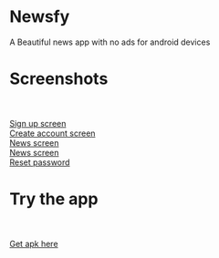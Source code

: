 # Newsfy
A Beautiful news app with no ads for android devices

# Screenshots <br /> <br />
[Sign up screen](https://drive.google.com/open?id=0B_KYbvdig_0RejV6cHoxbDNuOVJldE9NUS1HRTdVM3hmSnM4)<br />
[Create account screen](https://drive.google.com/open?id=0B_KYbvdig_0RcVhUdTBWdFNJaHJrM3o0VndCSnBYWkctcGpJ)<br />
[News screen](https://drive.google.com/open?id=0B_KYbvdig_0RMzFnQ2FhTDNENUpGbjNoUUlUSUVtb2Vfc1VF)<br />
[News screen](https://drive.google.com/open?id=0B_KYbvdig_0RVTUyUUotcjhaWFB0ZlVxS2pmRHZIeENjVjlz)<br />
[Reset password](https://drive.google.com/open?id=0B_KYbvdig_0Ra0NLN2JnNXktODUzN2FlT1RyTld0MW51cU5Z)

# Try the app <br /> <br />
[Get apk here](https://drive.google.com/open?id=165qAmiwgQ0-CqzWlDx8DdvOJOI0_wBJC)

